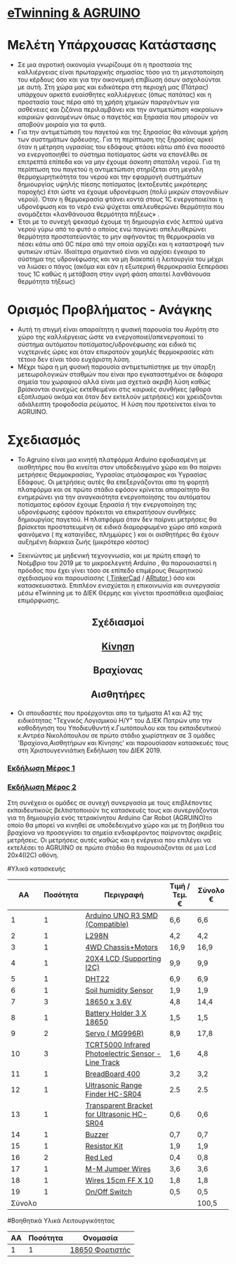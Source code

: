 # [eTwinning & AGRUINO](https://twinspace.etwinning.net/104669)

# Μελέτη Υπάρχουσας Κατάστασης

- Σε μια αγροτική οικονομία γνωρίζουμε ότι η προστασία της καλλιέργειας είναι πρωταρχικής σημασίας τόσο για τη μεγιστοποίηση του κέρδους όσο και για την οικονομική επιβίωση όσων ασχολούνται με αυτή. Στη χώρα μας και ειδικότερα στη περιοχή μας (Πάτρας) υπάρχουν αρκετά ευαίσθητες καλλιέργειες (όπως πατάτας) και η προστασία τους πέρα από τη χρήση χημικών παραγόντων για ασθένειες και ζιζάνια περιλαμβάνει και την αντιμετώπιση «ακραίων» καιρικών φαινομένων όπως ο παγετός και ξηρασία που μπορούν να αποβούν μοιραία για τα φυτά.
- Για την αντιμετώπιση του παγετού και της ξηρασίας θα κάνουμε χρήση των συστημάτων άρδευσης. Για τη περίπτωση της ξηρασίας αρκεί όταν η μέτρηση υγρασίας του εδάφους φτάσει κάτω από ένα ποσοστό να ενεργοποιηθεί το σύστημα ποτίσματος ώστε να επανέλθει σε επιτρεπτά επίπεδα και να μην έχουμε άσκοπη σπατάλη νερού. Για τη περίπτωση του παγετού η αντιμετώπιση στηρίζεται στη μεγάλη θερμοχωρητικότητα του νερού και την εφαρμογή συστημάτων δημιουργίας υψηλής πίεσης ποτίσματος (εκτοξευτές μικρότερης παροχής) έτσι ώστε να έχουμε υδρονέφωση (πολύ μικρών σταγονιδίων νερού). Όταν η θερμοκρασία φτάνει κοντά στους 1C ενεργοποιείται η υδρονέφωση και το νερό ενώ ψύχεται απελευθερώνει θερμότητα που ονομάζεται «λανθάνουσα θερμότητα πήξεως» .
- Έτσι με το συνεχή ψεκασμό έχουμε τη δημιουργία ενός λεπτού υμένα νερού γύρω από το φυτό ο οποίος  ενώ παγώνει απελευθερώνει θερμότητα προστατεύοντάς το μην αφήνοντας τη θερμοκρασία να πέσει κάτω από 0C πέρα από την οποία αρχίζει και η καταστροφή των φυτικών ιστών. Ιδιαίτερα σημαντικό είναι να αρχίσει έγκαιρα το σύστημα της υδρονέφωσης και να μη διακοπεί η λειτουργία του μέχρι να λιώσει ο πάγος (ακόμα και εάν η εξωτερική θερμοκρασία ξεπεράσει τους 1C καθώς η μετάβαση στην υγρή φάση απαιτεί λανθάνουσα θερμότητα τήξεως)

# Ορισμός Προβλήματος - Ανάγκης

- Αυτή τη στιγμή είναι απαραίτητη η φυσική παρουσία του Αγρότη στο χώρο της καλλιέργειας ώστε να ενεργοποιεί/απενεργοποιεί το σύστημα αυτόματου ποτίσματος/υδρονέφωσης και ειδικά τις νυχτερινές ώρες και όταν επικρατούν χαμηλές θερμοκρασίες κάτι τέτοιο δεν είναι τόσο ευχάριστη λύση.
- Μέχρι τώρα η μη φυσική παρουσία  αντιμετωπίστηκε με την ύπαρξη μετεωρολογικών σταθμών που είναι προ εγκαταστημένοι σε διάφορα σημεία του χωραφιού αλλά είναι μια σχετικά ακριβή λύση καθώς βρίσκονται συνεχώς εκτεθειμένοι στις καιρικές συνθήκες (φθορά εξοπλισμού ακόμα και όταν δεν εκτελούν μετρήσεις)  και χρειάζονται αδιάλειπτη τροφοδοσία ρεύματος. Η λύση που προτείνεται είναι το AGRUINO.

# Σχεδιασμός
- Το Agruino είναι μια κινητή πλατφόρμα Arduino εφοδιασμένη με αισθητήρες που θα κινείται στον υποδεδειγμένο χώρο και θα παίρνει μετρήσεις Θερμοκρασίας, Υγρασίας ατμόσφαιρας και Υγρασίας Εδάφους.
Οι μετρήσεις αυτές θα επεξεργάζονται απο τη φορητή πλατφόρμα και σε πρώτο στάδιο εφόσον κρίνεται απαραίτητο θα ενημερώνει για την αναγκαιότητα ενεργοποίησης του αυτόματου ποτίσματος εφόσον έχουμε ξηρασία ή την ενεργοποίηση της υδρονέφωσης εφόσον πρόκειται να επικρατήσουν συνθήκες δημιουργίας παγετού.
Η πλατφόρμα όταν δεν παίρνει μετρήσεις θα βρίσκεται προστατευμένη σε ειδικά διαμορφωμένο χώρο από καιρικά φαινόμενα ( πχ καταιγίδες, πλημμύρες ) και οι αισθητήρες θα έχουν αυξημένη διάρκεια ζωής (μικρότερο κόστος)

- Ξεκινώντας με μηδενική τεχνογνωσία, και με πρώτη επαφή το Νοέμβριο του 2019 με το μικροελεγκτή Arduino , θα παρουσιαστεί η πρόοδος που έχει γίνει τόσο σε επίπεδο επιμέρους θεωρητικού σχεδιασμού και παρουσίασης ([ TinkerCad](https://www.tinkercad.com) / [ΑRtutor ](http://artutor.teiemt.gr/el/)) όσο και κατασκευαστικά.
Επιπλέον ενισχύεται η επικοινωνία και συνεργασία μέσω eTwinning
με το ΔΙΕΚ Θέρμης και γίνεται προσπάθεια αμοιβαίας επιμόρφωσης.

##  <p align="center">   Σχέδιασμοί 

## <p align="center"> [Κίνηση](Movement/movement.md) </p>

## <p align="center"> Βραχίονας

## <p align="center"> Αισθητήρες


- Οι σπουδαστές που προέρχονται απο τα τμήματα Α1 και Α2 της ειδικότητας "Τεχνικός Λογισμικού Η/Υ" του Δ.ΙΕΚ Πατρών υπο την καθοδήγηση του Υποδιευθυντή κ.Γιωτόπουλου και του εκπαιδευτικού κ.Αντρέα Νικολόπουλου σε πρώτο στάδιο χωρίστηκαν σε 3 ομάδες 'Βραχίονα,Αισθητήρων και Κίνησης' και παρουσίασαν κατασκευές τους στη Χριστουγεννιάτικη Εκδήλωση του ΔΙΕΚ 2019.

### [Εκδήλωση Μέρος 1](https://www.youtube.com/watch?v=K1ToebXxp4s)

### [Εκδήλωση Μέρος 2](https://www.youtube.com/watch?v=RxfkprJKBaw)

Στη συνέχεια οι ομάδες σε συνεχή συνεργασία με τους επιβλέποντες εκπαιδευτικούς βελτιστοποιούν τις κατασκευές τους και συνεργάζονται για τη δημιουργία ενός τετρακίνητου Arduino Car Robot (AGRUINO)το οποίο θα μπορεί να κινηθεί σε υποδεδειγμένο χώρο και με τη βοήθεια του βραχίονα να προσεγγίσει τα σημεία ενδιαφέροντος παίρνοντας ακριβείς μετρήσεις. Οι μετρήσεις αυτές καθώς και η ενέργεια που επιλέγει να εκτελέσει το AGRUINO σε πρώτο στάδιο θα παρουσιάζονται σε μια Lcd 20x4(I2C) οθόνη.

#Υλικά κατασκευής

ΑΑ  | Ποσότητα | Περιγραφή | Τιμή / Τεμ. € | Σύνολο €
--|-----|------|------|-----|
1|1 | [Arduino UNO R3 SMD (Compatible)](https://www.devobox.com/el/compatible-boards/163-arduino-uno-r3-compatible.html)|6,6|6,6
2|1 | [L298N](https://grobotronics.com/dual-motor-driver-module-l298n.html)|4,2|4,2
3|1 | [4WD Chassis+Motors](https://grobotronics.com/robot-smart-car-4wd-chassis-26cm.html)|16,9|16,9
4|1 | [20X4 LCD (Supporting I2C)](https://grobotronics.com/basic-20x4-character-lcd-white-on-blue-5v-i2c-protocol.html)|9,9|9,9
5|1 | [DHT22](https://grobotronics.com/rht03-dht22.html)|6,9|6,9
6|1 | [Soil humidity Sensor](https://grobotronics.com/soil-humidity-sensor.html)|1,9|1,9
7|3 | [18650 x 3,6V](https://grobotronics.com/battery-lithium-18650-3.6v-2600mah.html)|4,8|14,4
8|1 | [Battery Holder 3 X 18650](https://grobotronics.com/3x18650-wire-leads.html)|1,5|1,5
9|2 | [Servo ( MG996R)](https://grobotronics.com/servo-standard-11kg.cm-metal-gears-waveshare-mg996r.html)|8,9|17,8
10|3| [TCRT5000 Infrared Photoelectric Sensor - Line Track](https://grobotronics.com/infrared-sensor-tcrt5000-with-analog-and-digital-output.html)|1,6|4,8
11|1|[BreadBoard 400](https://grobotronics.com/400.html)|3,2|3,2
12|1|[Ultrasonic Range Finder HC-SR04](https://grobotronics.com/ultrasonic-sensor-sr04.html)|2.5|2.5
13|1|[Transparent Bracket for Ultrasonic HC-SR04](https://grobotronics.com/mounting-bracket-for-ultrasonic.html)|0,6|0,6
14|1|[Buzzer](https://grobotronics.com/buzzer-2-5v-30ma.html)|0,7|0,7
15|1|[Resistor Kit](https://grobotronics.com/resistor-basic-kit-100pcs.html)|1,9|1,9
16|2|[Red Led](https://grobotronics.com/red-led-diffused-10mm.html)|0,4|0,8
17|1|[M-M Jumper Wires](https://grobotronics.com/breadboard-jumper-wires-male-to-male-pack-of-65.html)|3,6|3,6
18|1|[Wires 15cm FF X 10](https://grobotronics.com/jumper-wires-15cm-female-to-female-pack-of-10.html)|1,8|1,8
19|1|[On/Off Switch](https://grobotronics.com/rocker-switch-on-off-red.html)|0,5|0,5
Σύνολο||||100,5

#Βοηθητικά Υλικά Λειτουργικότητας

ΑΑ|Ποσότητα|Ονομασία
--|--|--|
1|1|[18650 Φορτιστής](https://grobotronics.com/charger-for-batteries-li-ion-6x18650-0.5-1a-usb.html)















